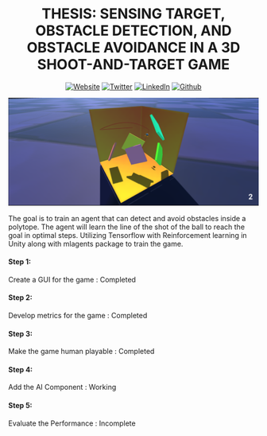 
<h1 align="center"> THESIS: SENSING TARGET, OBSTACLE DETECTION, AND OBSTACLE AVOIDANCE IN A 3D SHOOT-AND-TARGET GAME </h1>

<p align="center">
<a href="https://tsmanral.github.io/" target="_blank"><img alt="Website" src="https://img.shields.io/badge/-Portfolio-informational"></a>
<a href="https://twitter.com/tribhuwan50" target="_blank"><img alt="Twitter" src="https://img.shields.io/twitter/follow/tribhuwan50.svg?style=social&label=Follow"></a>
<a href="https://www.linkedin.com/in/tribhuwan-singh-9411a175/" target="_blank"><img alt="LinkedIn" src="https://img.shields.io/badge/-Connect-blue?style=flat&logo=linkedin"></a>
<a href="https://github.com/tsmanral" target="_blank"><img alt="Github" src="https://img.shields.io/github/followers/tsmanral.svg?style=social"></a>
</p>

<p align="center"><img width="1000" alt="GUI Ball Unity Image" src="./Thumbnail.png"></p>

The goal is to train an agent that can detect and avoid obstacles inside a polytope. The agent will learn the line of the shot of the ball to reach the goal in optimal steps. Utilizing Tensorflow with Reinforcement learning in Unity along with mlagents package to train the game.

#### Step 1:
Create a GUI for the game : Completed

#### Step 2:
Develop metrics for the game : Completed

#### Step 3:
Make the game human playable : Completed

#### Step 4:
Add the AI Component : Working

#### Step 5:
Evaluate the Performance : Incomplete 




